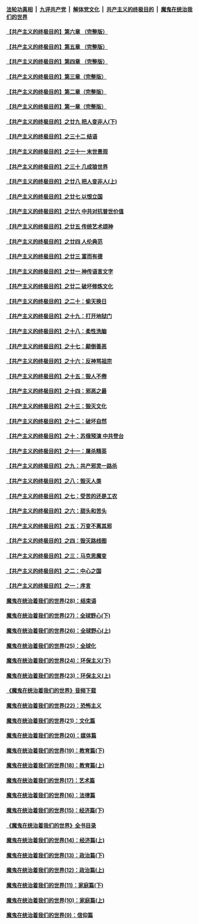####  [法轮功真相](../../../../basic/blob/master/README.md?t=07070631) &nbsp;|&nbsp; [九评共产党](../../../../9ping.md/blob/master/README.md?t=07070631) &nbsp;|&nbsp; [解体党文化](../../../../jtdwh.md/blob/master/README.md?t=07070631)  &nbsp;|&nbsp; [共产主义的终极目的](../../../../gczydzjmd.md/blob/master/README.md?t=07070631) &nbsp;|&nbsp; [魔鬼在统治我们的世界](../../../../mgztzwmdsj.md/blob/master/README.md?t=07070631) 

#### [【共产主义的终极目的】第六章 （完整版）](../pages/nsc422/n11428913.md?t=07070631) 

#### [【共产主义的终极目的】第五章 （完整版）](../pages/nsc422/n11428912.md?t=07070631) 

#### [【共产主义的终极目的】第四章 （完整版）](../pages/nsc422/n11428907.md?t=07070631) 

#### [【共产主义的终极目的】第三章（完整版）](../pages/nsc422/n11428848.md?t=07070631) 

#### [【共产主义的终极目的】第二章（完整版）](../pages/nsc422/n11428831.md?t=07070631) 

#### [【共产主义的终极目的】第一章（完整版）](../pages/nsc422/n11417651.md?t=07070631) 

#### [【共产主义的终极目的】之廿九 把人变非人(下)](../pages/nsc422/n11344140.md?t=07070631) 

#### [【共产主义的终极目的】之三十二 结语](../pages/nsc422/n11360535.md?t=07070631) 

#### [【共产主义的终极目的】之三十一 末世景观](../pages/nsc422/n11351129.md?t=07070631) 

#### [【共产主义的终极目的】之三十 几成狼世界](../pages/nsc422/n11348280.md?t=07070631) 

#### [【共产主义的终极目的】之廿八 把人变非人(上)](../pages/nsc422/n11340492.md?t=07070631) 

#### [【共产主义的终极目的】之廿七 以恨立国](../pages/nsc422/n11336944.md?t=07070631) 

#### [【共产主义的终极目的】之廿六 中共对抗普世价值](../pages/nsc422/n11324785.md?t=07070631) 

#### [【共产主义的终极目的】之廿五 传统艺术颂神](../pages/nsc422/n11296396.md?t=07070631) 

#### [【共产主义的终极目的】之廿四 人伦典范](../pages/nsc422/n11296397.md?t=07070631) 

#### [【共产主义的终极目的】之廿三 富而有德](../pages/nsc422/n11283598.md?t=07070631) 

#### [【共产主义的终极目的】之廿一 神传语言文字](../pages/nsc422/n11263265.md?t=07070631) 

#### [【共产主义的终极目的】之廿二 破坏修炼文化](../pages/nsc422/n11245728.md?t=07070631) 

#### [【共产主义的终极目的】之二十：偷天换日](../pages/nsc422/n11238846.md?t=07070631) 

#### [【共产主义的终极目的】之十九：打开地狱门](../pages/nsc422/n11206376.md?t=07070631) 

#### [【共产主义的终极目的】之十八：柔性洗脑](../pages/nsc422/n11199994.md?t=07070631) 

#### [【共产主义的终极目的】之十七：颠倒善恶](../pages/nsc422/n11179782.md?t=07070631) 

#### [【共产主义的终极目的】之十六：反神骂祖宗](../pages/nsc422/n11166798.md?t=07070631) 

#### [【共产主义的终极目的】之十五：毁人不倦](../pages/nsc422/n11166792.md?t=07070631) 

#### [【共产主义的终极目的】之十四：邪恶之最](../pages/nsc422/n11150249.md?t=07070631) 

#### [【共产主义的终极目的】之十三：毁灭文化](../pages/nsc422/n11135227.md?t=07070631) 

#### [【共产主义的终极目的】之十二：破坏自然](../pages/nsc422/n11135214.md?t=07070631) 

#### [【共产主义的终极目的】之十：苏俄预演 中共登台](../pages/nsc422/n11118424.md?t=07070631) 

#### [【共产主义的终极目的】之十一：屠杀精英](../pages/nsc422/n11118442.md?t=07070631) 

#### [【共产主义的终极目的】之九：共产邪灵一路杀](../pages/nsc422/n11114139.md?t=07070631) 

#### [【共产主义的终极目的】之八：毁灭人类](../pages/nsc422/n11108503.md?t=07070631) 

#### [【共产主义的终极目的】之七：受苦的还是工农](../pages/nsc422/n11101809.md?t=07070631) 

#### [【共产主义的终极目的】之六：甜头和苦头](../pages/nsc422/n11096971.md?t=07070631) 

#### [【共产主义的终极目的】之五：万变不离其邪](../pages/nsc422/n11091285.md?t=07070631) 

#### [【共产主义的终极目的】之四：毁灭路线图](../pages/nsc422/n11086284.md?t=07070631) 

#### [【共产主义的终极目的】之三：马克思魔变](../pages/nsc422/n11061941.md?t=07070631) 

#### [【共产主义的终极目的】之二：中心之国](../pages/nsc422/n11047728.md?t=07070631) 

#### [【共产主义的终极目的】之一：序言](../pages/nsc422/n11086077.md?t=07070631) 

#### [魔鬼在统治着我们的世界(28)：结束语](../pages/nsc422/n10936246.md?t=07070631) 

#### [魔鬼在统治着我们的世界(27)：全球野心(下)](../pages/nsc422/n10928319.md?t=07070631) 

#### [魔鬼在统治着我们的世界(26)：全球野心(上)](../pages/nsc422/n10900318.md?t=07070631) 

#### [魔鬼在统治着我们的世界(25)：全球化](../pages/nsc422/n10788205.md?t=07070631) 

#### [魔鬼在统治着我们的世界(24)：环保主义(下)](../pages/nsc422/n10695307.md?t=07070631) 

#### [魔鬼在统治着我们的世界(23)：环保主义(上)](../pages/nsc422/n10688613.md?t=07070631) 

#### [《魔鬼在统治着我们的世界》音频下载](../pages/nsc422/n10635553.md?t=07070631) 

#### [魔鬼在统治着我们的世界(22)：恐怖主义](../pages/nsc422/n10614727.md?t=07070631) 

#### [魔鬼在统治着我们的世界(21)：文化篇](../pages/nsc422/n10597706.md?t=07070631) 

#### [魔鬼在统治着我们的世界(20)：媒体篇](../pages/nsc422/n10586579.md?t=07070631) 

#### [魔鬼在统治着我们的世界(19)：教育篇(下)](../pages/nsc422/n10564808.md?t=07070631) 

#### [魔鬼在统治着我们的世界(18)：教育篇(上)](../pages/nsc422/n10526970.md?t=07070631) 

#### [魔鬼在统治着我们的世界(17)：艺术篇](../pages/nsc422/n10499093.md?t=07070631) 

#### [魔鬼在统治着我们的世界(16)：法律篇](../pages/nsc422/n10485969.md?t=07070631) 

#### [魔鬼在统治着我们的世界(15)：经济篇(下)](../pages/nsc422/n10469975.md?t=07070631) 

#### [《魔鬼在统治着我们的世界》全书目录](../pages/nsc422/n10464261.md?t=07070631) 

#### [魔鬼在统治着我们的世界(14)：经济篇(上)](../pages/nsc422/n10457370.md?t=07070631) 

#### [魔鬼在统治着我们的世界(13)：政治篇(下)](../pages/nsc422/n10448270.md?t=07070631) 

#### [魔鬼在统治着我们的世界(12)：政治篇(上)](../pages/nsc422/n10444576.md?t=07070631) 

#### [魔鬼在统治着我们的世界(11)：家庭篇(下)](../pages/nsc422/n10440961.md?t=07070631) 

#### [魔鬼在统治着我们的世界(10)：家庭篇(上)](../pages/nsc422/n10435448.md?t=07070631) 

#### [魔鬼在统治着我们的世界(9)：信仰篇](../pages/nsc422/n10432159.md?t=07070631) 

